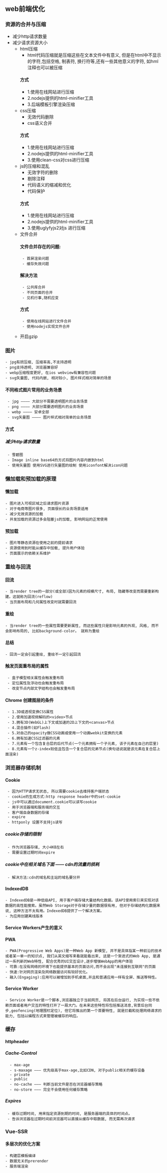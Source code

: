 ## web前端优化
### 资源的合并与压缩
- 减少http请求数量
- 减少请求资源大小
  - html压缩 
    - html代码压缩就是压缩这些在文本文件中有意义, 但是在html中不显示的字符,包括空格, 制表符, 换行符等,还有一些其他意义的字符, 如hml注释也可以被压缩
    #### 方式
    - 1.使用在线网站进行压缩
    - 2.nodejs提供的html-minifier工具
    - 3.后端模板引擎渲染压缩
  - css压缩
    - 无效代码删除
    - css语义合并
    #### 方式
    - 1.使用在线网站进行压缩
    - 2.nodejs提供的html-minifier工具
    - 3.使用clean-css对css进行压缩
  - js的压缩和混乱
    - 无效字符的删除
    - 剔除注释
    - 代码语义的缩减和优化
    - 代码保护
    #### 方式
    - 1.使用在线网站进行压缩
    - 2.nodejs提供的html-minifier工具
    - 3.使用uglyfyjs2对js 进行压缩
  - 文件合并
    #### 文件合并存在的问题:
         - 首屏渲染问题
         - 缓存失效问题
    #### 解决方法
         - 公共库合并
         - 不同页面的合并
         - 见机行事,随机应变
    #### 方式
         - 使用在线网站进行文件合并
         - 使用nodejs实现文件合并
  - 开启gzip
### 图片
    - jpg有损压缩, 压缩率高,不支持透明
    - png支持透明, 浏览器兼容好
    - webp压缩程度更好, 在ios webview有兼容性问题
    - svg矢量图, 代码内嵌, 相对较小, 图片样式相对简单的场景
#### 不同格式图片常用的业务场景
     - jpg ———— 大部分不需要透明图片的业务场景
     - png ———— 大部分需要透明图片的业务场景
     - webp ———— 安卓全部
     - svg矢量图 ———— 图片样式相对简单的业务场景
#### 方式
##### 减少http请求数量
     - 雪碧图
     - Image inline base64的方式将图片内容内嵌到html
     - 使用矢量图 使用SVG进行矢量图的绘制 使用iconfont解决icon问题
### 懒加载和预加载的原理
#### 懒加载
    - 图片进入可视区域之后请求图片资源
    - 对于电商等图片很多, 页面很长的业务场景适用
    - 减少无效资源的加载
    - 并发加载的资源过多会阻塞js的加载, 影响网站的正常使用
#### 预加载
    - 图片等静态资源在使用之前的提前请求
    - 资源使用到时能从缓存中加载, 提升用户体验
    - 页面展示的依赖关系维护
### 重绘与回流
#### 回流
    - 当render tree的一部分(或全部)因为元素的规模尺寸, 布局, 隐藏等改变而需要重新构建。这就称为回流(reflow)
    - 当页面布局和几何属性改变时就需要回流
#### 重绘
    - 当render tree的一些属性需要更新属性, 而这些属性只是影响元素的外观, 风格, 而不会影响布局的, 比如background-color。 就称为重绘
#### 总结
    - 回流一定会引起重绘, 重绘不一定引起回流
#### 触发页面重布局的属性
     - 盒子模型相关属性会触发重布局
     - 定位属性及浮动也会触发重布局
     - 改变节点内部文字结构也会触发重布局
#### Chrome 创建图层的条件
     - 1.3D或透视变换CSS属性
     - 2.使用加速视频解码的<video>节点
     - 3.拥有3D(WebGL)上下文或加速的2D上下文的<canvas>节点
     - 4.混合插件(如Flash)
     - 5.对自己的opacity做CSS动画或使用一个动画webkit变换的元素
     - 6.拥有加速CSS过滤器的元素
     - 7.元素有一个包含复合层的后代节点(一个元素拥有一个子元素, 该子元素在自己的层里)
     - 8.元素有一个z-index较低且包含一个复合层的兄弟节点(换句话说就是该元素在复合层上面渲染)
### 浏览器存储机制
#### Cookie
     - 因为HTTP请求无状态, 所以需要cookie去维持客户端状态
     - cookie的生成方式:http response header中的set-cookie
     - js中可以通过document.cookie可以读写cookie
     - 用于浏览器端和服务端的交互
     - 客户端自身数据的存储
     - expire
     - httponly 设置不支持js读写
##### cookie存储的限制
     - 作为浏览器存储, 大小4KB左右
     - 需要设置过期时间expire
##### cookie中在相关域名下面 —— cdn的流量的损耗
     - 解决方法:cdn的域名和主站的域名要分开
#### IndexedDB
    - IndexedDB是一种低级API, 用于客户端存储大量结构化数据。该API使用索引来实现对该数据的高性能搜索。虽然Web Storage对于存储少量的数据很有用, 但对于存储结构化数据来说, 这种方法不太有用。IndexedDB提供了一个解决方案。
    - 为应用创建离线版本
#### Service Workers产生的意义
#### PWA
    - PWA(Progressive Web Apps)是一种Web App 新模型, 并不是具体指某一种前沿的技术或者某一单一的知识点, 我们从英文缩写来看就能看出来, 这是一个渐进式的Web App, 是通过一系列新的Web特性, 配合优秀的UI交互设计,逐步增强WebApp的用户体验
    - 可靠:在没有网络的环境下也能提供基本的页面访问,而不会出现"未连接到互联网"的页面
    - 快速:针对网页渲染及网络数据访问有较好优化。
    - 融入(Engaging):应用可以被增加到手机桌面,并且和普通应用一样有全屏、推送等特性。
#### Service Worker
    - Service Worker是一个脚本,浏览器独立于当前网页, 将其在后台运行, 为实现一些不依赖页面或者用户交互的特性打开了一扇大门。在未来这些特性将包括推送消息,背景后台同步,geofencing(地理围栏定位), 但它将推出的第一个首要特性, 就是拦截和处理网络请求的能力, 包括以编程方式来管理被缓存的响应。
### 缓存
#### httpheader
##### Cache-Control
      - max-age
      - s-maxage ——— 优先级高于max-age,比如CDN, 对于public相关的缓存设备
      - private
      - public
      - no-cache ——— 判断当前文件是否在浏览器缓存策略
      - no-store ——— 完全不会使用任何缓存策略
##### Expires
     - 缓存过期时间, 用来指定资源到期的时间, 是服务器端的具体的时间点。
     - 告诉浏览器在过期时间前浏览器可以直接从缓存中取数据, 而无需再次请求
### Vue-SSR
#### 多层次的优化方案
    - 构建层模板编译
    - 数据无关的prerender
    - 服务端渲染
